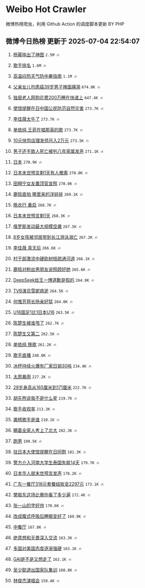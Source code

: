 # Weibo Hot Crawler 



微博热榜爬虫，利用 Github Action 的调度脚本更新 BY PHP 


## 微博今日热榜 更新于 2025-07-04 22:54:07 
1. [杨幂摔出了神图](https://s.weibo.com/weibo?q=%23%E6%9D%A8%E5%B9%82%E6%91%94%E5%87%BA%E4%BA%86%E7%A5%9E%E5%9B%BE%23&t=31&band_rank=1&Refer=top) `2.5M 🔥` 

1. [歌手排名](https://s.weibo.com/weibo?q=%E6%AD%8C%E6%89%8B%E6%8E%92%E5%90%8D&t=31&band_rank=2&Refer=top) `1.6M 🔥` 

1. [高温闷热天气防中暑指南](https://s.weibo.com/weibo?q=%23%E9%AB%98%E6%B8%A9%E9%97%B7%E7%83%AD%E5%A4%A9%E6%B0%94%E9%98%B2%E4%B8%AD%E6%9A%91%E6%8C%87%E5%8D%97%23&t=31&band_rank=3&Refer=top) `1.1M 🔥` 

1. [父亲女儿均患癌39岁男子掩面痛哭](https://s.weibo.com/weibo?q=%23%E7%88%B6%E4%BA%B2%E5%A5%B3%E5%84%BF%E5%9D%87%E6%82%A3%E7%99%8C39%E5%B2%81%E7%94%B7%E5%AD%90%E6%8E%A9%E9%9D%A2%E7%97%9B%E5%93%AD%23&t=31&band_rank=4&Refer=top) `674.0K 🔥` 

1. [独居老人网购花费200万睡在快递上](https://s.weibo.com/weibo?q=%23%E7%8B%AC%E5%B1%85%E8%80%81%E4%BA%BA%E7%BD%91%E8%B4%AD%E8%8A%B1%E8%B4%B9200%E4%B8%87%E7%9D%A1%E5%9C%A8%E5%BF%AB%E9%80%92%E4%B8%8A%23&t=31&band_rank=5&Refer=top) `647.4K 🔥` 

1. [使馆提醒在日中国公民防范自然灾害](https://s.weibo.com/weibo?q=%23%E4%BD%BF%E9%A6%86%E6%8F%90%E9%86%92%E5%9C%A8%E6%97%A5%E4%B8%AD%E5%9B%BD%E5%85%AC%E6%B0%91%E9%98%B2%E8%8C%83%E8%87%AA%E7%84%B6%E7%81%BE%E5%AE%B3%23&t=31&band_rank=6&Refer=top) `273.7K 🔥` 

1. [李佳薇太牛了](https://s.weibo.com/weibo?q=%23%E6%9D%8E%E4%BD%B3%E8%96%87%E5%A4%AA%E7%89%9B%E4%BA%86%23&t=31&band_rank=7&Refer=top) `273.7K 🔥` 

1. [单依纯 王菲在唱那英的歌](https://s.weibo.com/weibo?q=%E5%8D%95%E4%BE%9D%E7%BA%AF%20%E7%8E%8B%E8%8F%B2%E5%9C%A8%E5%94%B1%E9%82%A3%E8%8B%B1%E7%9A%84%E6%AD%8C&t=31&band_rank=8&Refer=top) `273.7K 🔥` 

1. [10元快剪店理发师月入2万元](https://s.weibo.com/weibo?q=%2310%E5%85%83%E5%BF%AB%E5%89%AA%E5%BA%97%E7%90%86%E5%8F%91%E5%B8%88%E6%9C%88%E5%85%A52%E4%B8%87%E5%85%83%23&t=31&band_rank=9&Refer=top) `273.5K 🔥` 

1. [男子还手致人死亡被判八年家属发声](https://s.weibo.com/weibo?q=%23%E7%94%B7%E5%AD%90%E8%BF%98%E6%89%8B%E8%87%B4%E4%BA%BA%E6%AD%BB%E4%BA%A1%E8%A2%AB%E5%88%A4%E5%85%AB%E5%B9%B4%E5%AE%B6%E5%B1%9E%E5%8F%91%E5%A3%B0%23&t=31&band_rank=10&Refer=top) `271.1K 🔥` 

1. [日本](https://s.weibo.com/weibo?q=%E6%97%A5%E6%9C%AC&t=31&band_rank=11&Refer=top) `270.9K 🔥` 

1. [日本末世预言剩1天有人撤离](https://s.weibo.com/weibo?q=%23%E6%97%A5%E6%9C%AC%E6%9C%AB%E4%B8%96%E9%A2%84%E8%A8%80%E5%89%A91%E5%A4%A9%E6%9C%89%E4%BA%BA%E6%92%A4%E7%A6%BB%23&t=31&band_rank=12&Refer=top) `270.0K 🔥` 

1. [田栩宁女友置顶官宣照](https://s.weibo.com/weibo?q=%23%E7%94%B0%E6%A0%A9%E5%AE%81%E5%A5%B3%E5%8F%8B%E7%BD%AE%E9%A1%B6%E5%AE%98%E5%AE%A3%E7%85%A7%23&t=31&band_rank=13&Refer=top) `270.0K 🔥` 

1. [鹿晗直拍 哪里来的洋娃娃](https://s.weibo.com/weibo?q=%E9%B9%BF%E6%99%97%E7%9B%B4%E6%8B%8D%20%E5%93%AA%E9%87%8C%E6%9D%A5%E7%9A%84%E6%B4%8B%E5%A8%83%E5%A8%83&t=31&band_rank=14&Refer=top) `269.1K 🔥` 

1. [皓衣行 重启](https://s.weibo.com/weibo?q=%E7%9A%93%E8%A1%A3%E8%A1%8C%20%E9%87%8D%E5%90%AF&t=31&band_rank=15&Refer=top) `268.7K 🔥` 

1. [日本末世预言剩1天](https://s.weibo.com/weibo?q=%E6%97%A5%E6%9C%AC%E6%9C%AB%E4%B8%96%E9%A2%84%E8%A8%80%E5%89%A91%E5%A4%A9&t=31&band_rank=16&Refer=top) `268.3K 🔥` 

1. [俄罗斯发动最大规模空袭](https://s.weibo.com/weibo?q=%23%E4%BF%84%E7%BD%97%E6%96%AF%E5%8F%91%E5%8A%A8%E6%9C%80%E5%A4%A7%E8%A7%84%E6%A8%A1%E7%A9%BA%E8%A2%AD%23&t=31&band_rank=17&Refer=top) `267.5K 🔥` 

1. [8岁女孩被邻居带到长江游泳溺亡](https://s.weibo.com/weibo?q=%238%E5%B2%81%E5%A5%B3%E5%AD%A9%E8%A2%AB%E9%82%BB%E5%B1%85%E5%B8%A6%E5%88%B0%E9%95%BF%E6%B1%9F%E6%B8%B8%E6%B3%B3%E6%BA%BA%E4%BA%A1%23&t=31&band_rank=18&Refer=top) `267.2K 🔥` 

1. [李佳薇 真天后](https://s.weibo.com/weibo?q=%E6%9D%8E%E4%BD%B3%E8%96%87%20%E7%9C%9F%E5%A4%A9%E5%90%8E&t=31&band_rank=19&Refer=top) `266.6K 🔥` 

1. [村干部激流中硬砍树枝疏通河道](https://s.weibo.com/weibo?q=%23%E6%9D%91%E5%B9%B2%E9%83%A8%E6%BF%80%E6%B5%81%E4%B8%AD%E7%A1%AC%E7%A0%8D%E6%A0%91%E6%9E%9D%E7%96%8F%E9%80%9A%E6%B2%B3%E9%81%93%23&t=31&band_rank=20&Refer=top) `266.1K 🔥` 

1. [鹿晗对粉丝男朋友说照顾好她](https://s.weibo.com/weibo?q=%23%E9%B9%BF%E6%99%97%E5%AF%B9%E7%B2%89%E4%B8%9D%E7%94%B7%E6%9C%8B%E5%8F%8B%E8%AF%B4%E7%85%A7%E9%A1%BE%E5%A5%BD%E5%A5%B9%23&t=31&band_rank=21&Refer=top) `265.6K 🔥` 

1. [DeepSeek给王一博道歉是假的](https://s.weibo.com/weibo?q=%23DeepSeek%E7%BB%99%E7%8E%8B%E4%B8%80%E5%8D%9A%E9%81%93%E6%AD%89%E6%98%AF%E5%81%87%E7%9A%84%23&t=31&band_rank=22&Refer=top) `264.9K 🔥` 

1. [TVB演员雪妮病逝](https://s.weibo.com/weibo?q=%23TVB%E6%BC%94%E5%91%98%E9%9B%AA%E5%A6%AE%E7%97%85%E9%80%9D%23&t=31&band_rank=23&Refer=top) `264.5K 🔥` 

1. [何惟芳蒋长扬亲好猛](https://s.weibo.com/weibo?q=%E4%BD%95%E6%83%9F%E8%8A%B3%E8%92%8B%E9%95%BF%E6%89%AC%E4%BA%B2%E5%A5%BD%E7%8C%9B&t=31&band_rank=24&Refer=top) `264.0K 🔥` 

1. [U16国足1比1日本U16](https://s.weibo.com/weibo?q=%23U16%E5%9B%BD%E8%B6%B31%E6%AF%941%E6%97%A5%E6%9C%ACU16%23&t=31&band_rank=25&Refer=top) `263.5K 🔥` 

1. [陈楚生被谁甩了](https://s.weibo.com/weibo?q=%23%E9%99%88%E6%A5%9A%E7%94%9F%E8%A2%AB%E8%B0%81%E7%94%A9%E4%BA%86%23&t=31&band_rank=26&Refer=top) `262.7K 🔥` 

1. [陈楚生又第二](https://s.weibo.com/weibo?q=%23%E9%99%88%E6%A5%9A%E7%94%9F%E5%8F%88%E7%AC%AC%E4%BA%8C%23&t=31&band_rank=27&Refer=top) `262.5K 🔥` 

1. [单依纯 换歌](https://s.weibo.com/weibo?q=%E5%8D%95%E4%BE%9D%E7%BA%AF%20%E6%8D%A2%E6%AD%8C&t=31&band_rank=28&Refer=top) `261.2K 🔥` 

1. [歌手直播](https://s.weibo.com/weibo?q=%E6%AD%8C%E6%89%8B%E7%9B%B4%E6%92%AD&t=31&band_rank=29&Refer=top) `248.0K 🔥` 

1. [冰杯持续火爆有厂家日销30吨](https://s.weibo.com/weibo?q=%23%E5%86%B0%E6%9D%AF%E6%8C%81%E7%BB%AD%E7%81%AB%E7%88%86%E6%9C%89%E5%8E%82%E5%AE%B6%E6%97%A5%E9%94%8030%E5%90%A8%23&t=31&band_rank=30&Refer=top) `234.4K 🔥` 

1. [太原暴雨](https://s.weibo.com/weibo?q=%E5%A4%AA%E5%8E%9F%E6%9A%B4%E9%9B%A8&t=31&band_rank=31&Refer=top) `227.2K 🔥` 

1. [29岁身高从165厘米到171厘米](https://s.weibo.com/weibo?q=29%E5%B2%81%E8%BA%AB%E9%AB%98%E4%BB%8E165%E5%8E%98%E7%B1%B3%E5%88%B0171%E5%8E%98%E7%B1%B3&t=31&band_rank=32&Refer=top) `222.7K 🔥` 

1. [胡先煦说我不是什么星](https://s.weibo.com/weibo?q=%23%E8%83%A1%E5%85%88%E7%85%A6%E8%AF%B4%E6%88%91%E4%B8%8D%E6%98%AF%E4%BB%80%E4%B9%88%E6%98%9F%23&t=31&band_rank=33&Refer=top) `219.7K 🔥` 

1. [歌手收视率](https://s.weibo.com/weibo?q=%E6%AD%8C%E6%89%8B%E6%94%B6%E8%A7%86%E7%8E%87&t=31&band_rank=34&Refer=top) `213.3K 🔥` 

1. [袭榜歌手是谁](https://s.weibo.com/weibo?q=%23%E8%A2%AD%E6%A6%9C%E6%AD%8C%E6%89%8B%E6%98%AF%E8%B0%81%23&t=31&band_rank=35&Refer=top) `210.1K 🔥` 

1. [瞒着全家人考上了北大](https://s.weibo.com/weibo?q=%E7%9E%92%E7%9D%80%E5%85%A8%E5%AE%B6%E4%BA%BA%E8%80%83%E4%B8%8A%E4%BA%86%E5%8C%97%E5%A4%A7&t=31&band_rank=36&Refer=top) `202.3K 🔥` 

1. [跑男](https://s.weibo.com/weibo?q=%E8%B7%91%E7%94%B7&t=31&band_rank=37&Refer=top) `199.5K 🔥` 

1. [驻日本大使馆提醒在日同胞](https://s.weibo.com/weibo?q=%23%E9%A9%BB%E6%97%A5%E6%9C%AC%E5%A4%A7%E4%BD%BF%E9%A6%86%E6%8F%90%E9%86%92%E5%9C%A8%E6%97%A5%E5%90%8C%E8%83%9E%23&t=31&band_rank=38&Refer=top) `181.3K 🔥` 

1. [警方介入河南大学生泰国失联14天](https://s.weibo.com/weibo?q=%23%E8%AD%A6%E6%96%B9%E4%BB%8B%E5%85%A5%E6%B2%B3%E5%8D%97%E5%A4%A7%E5%AD%A6%E7%94%9F%E6%B3%B0%E5%9B%BD%E5%A4%B1%E8%81%9414%E5%A4%A9%23&t=31&band_rank=39&Refer=top) `179.7K 🔥` 

1. [日本华人就末世预言发声](https://s.weibo.com/weibo?q=%23%E6%97%A5%E6%9C%AC%E5%8D%8E%E4%BA%BA%E5%B0%B1%E6%9C%AB%E4%B8%96%E9%A2%84%E8%A8%80%E5%8F%91%E5%A3%B0%23&t=31&band_rank=40&Refer=top) `178.2K 🔥` 

1. [广东一餐厅318元套餐结账变2297元](https://s.weibo.com/weibo?q=%23%E5%B9%BF%E4%B8%9C%E4%B8%80%E9%A4%90%E5%8E%85318%E5%85%83%E5%A5%97%E9%A4%90%E7%BB%93%E8%B4%A6%E5%8F%982297%E5%85%83%23&t=31&band_rank=41&Refer=top) `173.1K 🔥` 

1. [樊振东这场比赛你看了多少遍](https://s.weibo.com/weibo?q=%E6%A8%8A%E6%8C%AF%E4%B8%9C%E8%BF%99%E5%9C%BA%E6%AF%94%E8%B5%9B%E4%BD%A0%E7%9C%8B%E4%BA%86%E5%A4%9A%E5%B0%91%E9%81%8D&t=31&band_rank=42&Refer=top) `172.4K 🔥` 

1. [张一山的字好帅](https://s.weibo.com/weibo?q=%E5%BC%A0%E4%B8%80%E5%B1%B1%E7%9A%84%E5%AD%97%E5%A5%BD%E5%B8%85&t=31&band_rank=43&Refer=top) `170.6K 🔥` 

1. [改成腹式呼吸后睡眠变好了](https://s.weibo.com/weibo?q=%23%E6%94%B9%E6%88%90%E8%85%B9%E5%BC%8F%E5%91%BC%E5%90%B8%E5%90%8E%E7%9D%A1%E7%9C%A0%E5%8F%98%E5%A5%BD%E4%BA%86%23&t=31&band_rank=44&Refer=top) `169.9K 🔥` 

1. [中餐厅](https://s.weibo.com/weibo?q=%E4%B8%AD%E9%A4%90%E5%8E%85&t=31&band_rank=45&Refer=top) `167.8K 🔥` 

1. [绝意想和无畏深入交流](https://s.weibo.com/weibo?q=%23%E7%BB%9D%E6%84%8F%E6%83%B3%E5%92%8C%E6%97%A0%E7%95%8F%E6%B7%B1%E5%85%A5%E4%BA%A4%E6%B5%81%23&t=31&band_rank=46&Refer=top) `163.3K 🔥` 

1. [多国对美国态度逐渐强硬](https://s.weibo.com/weibo?q=%23%E5%A4%9A%E5%9B%BD%E5%AF%B9%E7%BE%8E%E5%9B%BD%E6%80%81%E5%BA%A6%E9%80%90%E6%B8%90%E5%BC%BA%E7%A1%AC%23&t=31&band_rank=47&Refer=top) `163.1K 🔥` 

1. [GAI是不是又想走了](https://s.weibo.com/weibo?q=%23GAI%E6%98%AF%E4%B8%8D%E6%98%AF%E5%8F%88%E6%83%B3%E8%B5%B0%E4%BA%86%23&t=31&band_rank=48&Refer=top) `163.1K 🔥` 

1. [吴少聪退出国家队集训](https://s.weibo.com/weibo?q=%23%E5%90%B4%E5%B0%91%E8%81%AA%E9%80%80%E5%87%BA%E5%9B%BD%E5%AE%B6%E9%98%9F%E9%9B%86%E8%AE%AD%23&t=31&band_rank=49&Refer=top) `160.8K 🔥` 

1. [林俊杰演唱会](https://s.weibo.com/weibo?q=%E6%9E%97%E4%BF%8A%E6%9D%B0%E6%BC%94%E5%94%B1%E4%BC%9A&t=31&band_rank=50&Refer=top) `159.4K 🔥` 

